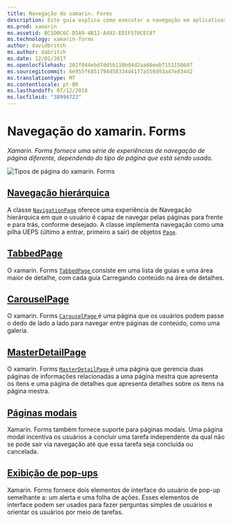 ```yaml
---
title: Navegação do xamarin. Forms
description: Este guia explica como executar a navegação em aplicativos xamarin. Forms. Xamarin. Forms fornece uma série de experiências de navegação de página diferente, dependendo do tipo de página que está sendo usado.
ms.prod: xamarin
ms.assetid: BC5D0C6C-D5A9-4B12-A492-ED1F570CEC87
ms.technology: xamarin-forms
author: davidbritch
ms.author: dabritch
ms.date: 12/01/2017
ms.openlocfilehash: 202f044ebd7dd5b110b94d2aa60eeb7151150607
ms.sourcegitcommit: 6e955f6851794d58334d41f7a550d93a47e834d2
ms.translationtype: MT
ms.contentlocale: pt-BR
ms.lasthandoff: 07/12/2018
ms.locfileid: "38994722"
---
```

# <a name="xamarinforms-navigation"></a>Navegação do xamarin. Forms

_Xamarin. Forms fornece uma série de experiências de navegação de página diferente, dependendo do tipo de página que está sendo usado._

![](images/page-types.png "Tipos de página do xamarin. Forms")

## <a name="hierarchical-navigationhierarchicalmd"></a>[Navegação hierárquica](hierarchical.md)

A classe [`NavigationPage`](xref:Xamarin.Forms.NavigationPage) oferece uma experiência de Navegação hierárquica em que o usuário é capaz de navegar pelas páginas para frente e para trás, conforme desejado. A classe implementa navegação como uma pilha UEPS (último a entrar, primeiro a sair) de objetos [`Page`](xref:Xamarin.Forms.Page).

## <a name="tabbedpagetabbed-pagemd"></a>[TabbedPage](tabbed-page.md)

O xamarin. Forms [ `TabbedPage` ](xref:Xamarin.Forms.TabbedPage) consiste em uma lista de guias e uma área maior de detalhe, com cada guia Carregando conteúdo na área de detalhes.

## <a name="carouselpagecarousel-pagemd"></a>[CarouselPage](carousel-page.md)

O xamarin. Forms [ `CarouselPage` ](xref:Xamarin.Forms.CarouselPage) é uma página que os usuários podem passe o dedo de lado a lado para navegar entre páginas de conteúdo, como uma galeria.

## <a name="masterdetailpagemaster-detail-pagemd"></a>[MasterDetailPage](master-detail-page.md)

O xamarin. Forms [ `MasterDetailPage` ](xref:Xamarin.Forms.MasterDetailPage) é uma página que gerencia duas páginas de informações relacionadas a uma página mestra que apresenta os itens e uma página de detalhes que apresenta detalhes sobre os itens na página mestra.

## <a name="modal-pagesmodalmd"></a>[Páginas modais](modal.md)

Xamarin. Forms também fornece suporte para páginas modais. Uma página modal incentiva os usuários a concluir uma tarefa independente da qual não se pode sair via navegação até que essa tarefa seja concluída ou cancelada.

## <a name="displaying-pop-upspop-upsmd"></a>[Exibição de pop-ups](pop-ups.md)

Xamarin. Forms fornece dois elementos de interface do usuário de pop-up semelhante a: um alerta e uma folha de ações. Esses elementos de interface podem ser usados para fazer perguntas simples de usuários e orientar os usuários por meio de tarefas.
